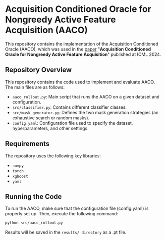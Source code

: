 # Acquisition Conditioned Oracle for Nongreedy Active Feature Acquisition (AACO)

This repository contains the implementation of the Acquisition Conditioned Oracle (AACO), which was used in the [paper](https://proceedings.mlr.press/v235/valancius24a.html) "**Acquisition Conditioned Oracle for Nongreedy Active Feature Acquisition**" published at ICML 2024.

## Repository Overview

This repository contains the code used to implement and evaluate AACO. The main files are as follows:

- ``aaco_rollout.py``: Main script that runs the AACO on a given dataset and configuration.
- ``src/classifier.py``: Contains different classifier classes.
- ``src/mask_generator.py``: Defines the two mask generation strategies (an exhaustive search or random masks).
- ``config.yaml``: Configuration file used to specify the dataset, hyperparameters, and other settings.


## Requirements

The repository uses the following key libraries:

- ``numpy``
- ``torch``
- ``xgboost``
- ``yaml``


## Running the Code

To run the AACO, make sure that the configuration file (config.yaml) is properly set up. Then, execute the following command:

```bash
python src/aaco_rollout.py
```

Results will be saved in the ``results/ directory`` as a .pt file.



